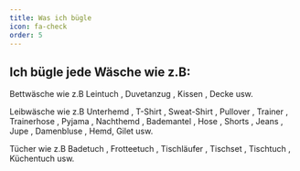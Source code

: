 ```yaml
---
title: Was ich bügle
icon: fa-check
order: 5
---
```

## Ich bügle jede Wäsche wie z.B:
Bettwäsche wie z.B Leintuch , Duvetanzug , Kissen , Decke usw.  
  
Leibwäsche wie z.B Unterhemd , T-Shirt , Sweat-Shirt , Pullover , Trainer , Trainerhose , Pyjama , Nachthemd , Bademantel , Hose , Shorts , Jeans , Jupe , Damenbluse , Hemd, Gilet usw.  
  
Tücher wie z.B Badetuch , Frotteetuch , Tischläufer , Tischset , Tischtuch , Küchentuch usw.  
